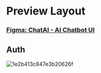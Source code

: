 
# Preview Layout
### <a href="https://www.figma.com/design/5sU9Kluch3umYzWnQNZ6KH/ChatAI--Ai-Chatbot-UI-(Community)?node-id=0-1&p=f&t=PpGilhSGFCJk0zHa-0" target="_blank">Figma: ChatAI - AI Chatbot UI</a>
## Auth
![1e2b413c847e3b20626f](https://github.com/user-attachments/assets/a36ff741-5026-446b-b5e2-9983ad789dbe)

















